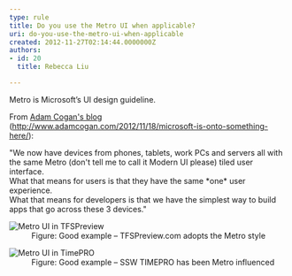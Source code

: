 ```yaml
---
type: rule
title: Do you use the Metro UI when applicable?
uri: do-you-use-the-metro-ui-when-applicable
created: 2012-11-27T02:14:44.0000000Z
authors:
- id: 20
  title: Rebecca Liu

---
```




<span class='intro'> <p>Metro is Microsoft’s UI design guideline.<br></p> </span>

<p>From 
         <a href="http&#58;//www.adamcogan.com/2012/11/18/microsoft-is-onto-something-here/" target="_blank">Adam Cogan's blog</a> (<a href="http&#58;//www.adamcogan.com/2012/11/18/microsoft-is-onto-something-here/" target="_blank">http&#58;//www.adamcogan.com/2012/11/18/microsoft-is-onto-something-here/</a>)&#58;​<br></p>
      <p class="ssw15-rteElement-Reference">&quot;We now have devices from phones, tablets, work PCs and servers all with the same Metro (don't tell me to call it Modern UI please) tiled user interface.<br> What that means for users is that they have the same *one* user experience.<br> What that means for developers is that we have the simplest way to build apps that go across these 3 devices.&quot;<br></p><dl class="goodImage"><dt><img src="http&#58;//www.ssw.com.au/ssw/Standards/Rules/Images/Metro-Good.jpg" alt="Metro UI in TFSPreview" /> </dt><dd>Figure&#58; Good example – TFSPreview.com adopts the Metro style</dd></dl><dl class="goodImage"><dt> 
      <img src="http&#58;//www.ssw.com.au/ssw/Standards/Rules/Images/Metro-Good2.jpg" alt="Metro UI in TimePRO" />​ </dt><dd>Figure&#58; Good example – SSW TIMEPRO has been Metro influenced</dd></dl>


